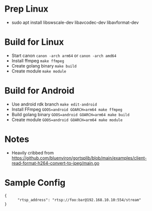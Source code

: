 Prep Linux
===
* sudo apt install libswscale-dev libavcodec-dev libavformat-dev

Build for Linux
===
* Start canon `canon -arch arm64` or `canon -arch amd64`
* Install ffmpeg `make ffmpeg`
* Create golang binary `make build`
* Create module `make module`

Build for Android
===
* Use android rdk branch `make edit-android`
* Install FFmpeg `GOOS=android GOARCH=arm64 make ffmpeg`
* Build golang binary `GOOS=android GOARCH=arm64 make build`
* Create module `GOOS=android GOARCH=arm64 make module`

Notes
===
* Heavily cribbed from https://github.com/bluenviron/gortsplib/blob/main/examples/client-read-format-h264-convert-to-jpeg/main.go

Sample Config
===
```
{
      "rtsp_address": "rtsp://foo:bar@192.168.10.10:554/stream"
}
```
